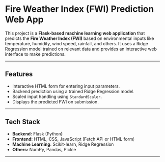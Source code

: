 # Fire Weather Index (FWI) Prediction Web App

This project is a **Flask-based machine learning web application** that predicts the **Fire Weather Index (FWI)** based on environmental inputs like temperature, humidity, wind speed, rainfall, and others. It uses a Ridge Regression model trained on relevant data and provides an interactive web interface to make predictions.

---

## Features

- Interactive HTML form for entering input parameters.
- Backend prediction using a trained Ridge Regression model.
- Scaled input handling using `StandardScaler`.
- Displays the predicted FWI on submission.

---

## Tech Stack

- **Backend:** Flask (Python)
- **Frontend:** HTML, CSS, JavaScript (Fetch API or HTML form)
- **Machine Learning:** Scikit-learn, Ridge Regression
- **Others:** NumPy, Pandas, Pickle

---